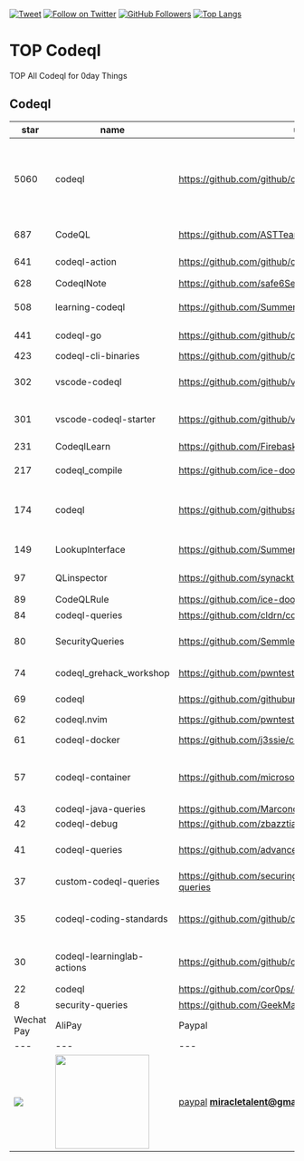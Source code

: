 [![Tweet](https://img.shields.io/twitter/url/http/Hktalent3135773.svg?style=social)](https://twitter.com/intent/follow?screen_name=Hktalent3135773) [![Follow on Twitter](https://img.shields.io/twitter/follow/Hktalent3135773.svg?style=social&label=Follow)](https://twitter.com/intent/follow?screen_name=Hktalent3135773) [![GitHub Followers](https://img.shields.io/github/followers/hktalent.svg?style=social&label=Follow)](https://github.com/hktalent/)
[![Top Langs](https://profile-counter.glitch.me/hktalent/count.svg)](https://51pwn.com)
<!-- header -->
# TOP Codeql
TOP All Codeql for 0day  Things
## Codeql
|star|name|url|des|
|---|---|---|---|
|5060|codeql|https://github.com/github/codeql|CodeQL: the libraries and queries that power security researchers around the world, as well as code scanning in GitHub Advanced Security (code scanning), LGTM.com, and LGTM Enterprise|
|687|CodeQL|https://github.com/ASTTeam/CodeQL|《深入理解CodeQL》Finding vulnerabilities with CodeQL.|
|641|codeql-action|https://github.com/github/codeql-action|Actions for running CodeQL analysis|
|628|CodeqlNote|https://github.com/safe6Sec/CodeqlNote|Codeql学习笔记|
|508|learning-codeql|https://github.com/SummerSec/learning-codeql|CodeQL Java 全网最全的中文学习资料|
|441|codeql-go|https://github.com/github/codeql-go|The CodeQL extractor and libraries for Go.|
|423|codeql-cli-binaries|https://github.com/github/codeql-cli-binaries|Binaries for the CodeQL CLI|
|302|vscode-codeql|https://github.com/github/vscode-codeql|An extension for Visual Studio Code that adds rich language support for CodeQL|
|301|vscode-codeql-starter|https://github.com/github/vscode-codeql-starter|Starter workspace to use with the CodeQL extension for Visual Studio Code.|
|231|CodeqlLearn|https://github.com/Firebasky/CodeqlLearn|记录学习codeql的过程|
|217|codeql_compile|https://github.com/ice-doom/codeql_compile|自动反编译闭源应用，创建codeql数据库|
|174|codeql|https://github.com/githubsatelliteworkshops/codeql|GitHub Satellite 2020 workshops on finding security vulnerabilities with CodeQL for Java/JavaScript.|
|149|LookupInterface|https://github.com/SummerSec/LookupInterface|CodeQL 寻找 JNDI利用 Lookup接口|
|97|QLinspector|https://github.com/synacktiv/QLinspector|Finding Java gadget chains with CodeQL|
|89|CodeQLRule|https://github.com/ice-doom/CodeQLRule|个人使用CodeQL编写的一些规则|
|84|codeql-queries|https://github.com/cldrn/codeql-queries|My CodeQL queries collection|
|80|SecurityQueries|https://github.com/Semmle/SecurityQueries|Deprecated: Please visit https://github.com/github/codeql instead.|
|74|codeql_grehack_workshop|https://github.com/pwntester/codeql_grehack_workshop|GreHack 2021 CodeQL for Java workshop|
|69|codeql|https://github.com/githubuniverseworkshops/codeql|CodeQL workshops for GitHub Universe|
|62|codeql.nvim|https://github.com/pwntester/codeql.nvim|CodeQL plugin for Neovim|
|61|codeql-docker|https://github.com/j3ssie/codeql-docker|Ready to use docker image for CodeQL|
|57|codeql-container|https://github.com/microsoft/codeql-container|Prepackaged and precompiled github codeql container for rapid analysis, deployment and development.|
|43|codeql-java-queries|https://github.com/Marcono1234/codeql-java-queries|Personal CodeQL queries|
|42|codeql-debug|https://github.com/zbazztian/codeql-debug||
|41|codeql-queries|https://github.com/advanced-security/codeql-queries|GitHub's Field Team's CodeQL Custom Queries, Suites, and Configurations|
|37|custom-codeql-queries|https://github.com/securingdev/custom-codeql-queries|Custom / Experimental CodeQL queries|
|35|codeql-coding-standards|https://github.com/github/codeql-coding-standards|This repository contains CodeQL queries and libraries which support various Coding Standards.|
|30|codeql-learninglab-actions|https://github.com/github/codeql-learninglab-actions|Actions and Images for use in Learning Lab courses for CodeQL|
|22|codeql|https://github.com/cor0ps/codeql|收集规则|
|8|security-queries|https://github.com/GeekMasher/security-queries|CodeQL Security Queries|# Donation
| Wechat Pay | AliPay | Paypal | BTC Pay |BCH Pay |
| --- | --- | --- | --- | --- |
|<img src=https://github.com/hktalent/myhktools/blob/master/md/wc.png>|<img width=166 src=https://github.com/hktalent/myhktools/blob/master/md/zfb.png>|[paypal](https://www.paypal.me/pwned2019) **miracletalent@gmail.com**|<img width=166 src=https://github.com/hktalent/myhktools/blob/master/md/BTC.png>|<img width=166 src=https://github.com/hktalent/myhktools/blob/master/md/BCH.jpg>|

